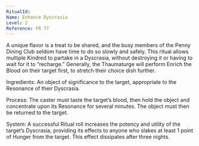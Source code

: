 ```yaml
---
RitualId: 
Name: Enhance Dyscrasia
Level: 2
Reference: FR 77
---
```

A unique flavor is a treat to be shared, and the busy members of the Penny Dining Club seldom have time to do so slowly and safely. This ritual allows multiple Kindred to partake in a Dyscrasia, without destroying it or having to wait for it to “recharge.” Generally, the Thaumaturge will perform Enrich the Blood on their target first, to stretch their choice dish further.  

Ingredients: An object of significance to the target, appropriate to the Resonance of their Dyscrasia.  

Process: The caster must taste the target’s blood, then hold the object and concentrate upon its Resonance for several minutes. The object must then be returned to the target.  

System: A successful Ritual roll increases the potency and utility of the target’s Dyscrasia, providing its effects to anyone who slakes at least 1 point of Hunger from the target. This effect dissipates after three nights.